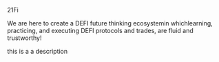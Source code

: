 21Fi

We are here to create a DEFI future thinking ecosystemin whichlearning,
practicing, and executing DEFI protocols and trades, are fluid and trustworthy!

this is a a description
